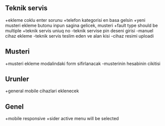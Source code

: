## Teknik servis

+ekleme coklu enter sorunu
+telefon kategorisi en basa gelsin
+yeni musteri ekleme butonu inpun sagina gelicek, musteri
+fault type should be multiple
+teknik servis uniuq no
-teknik servise pin deseni girisi
-manuel cihaz ekleme
-teknik servis teslim eden ve alan kisi
-cihaz resimi uploadi

## Musteri

+musteri ekleme modalindaki form sifirlanacak
-musterinin hesabinin cikitisi

## Urunler

+general mobile cihazlari eklenecek

## Genel

+mobile responsive
+sider active menu will be selected
